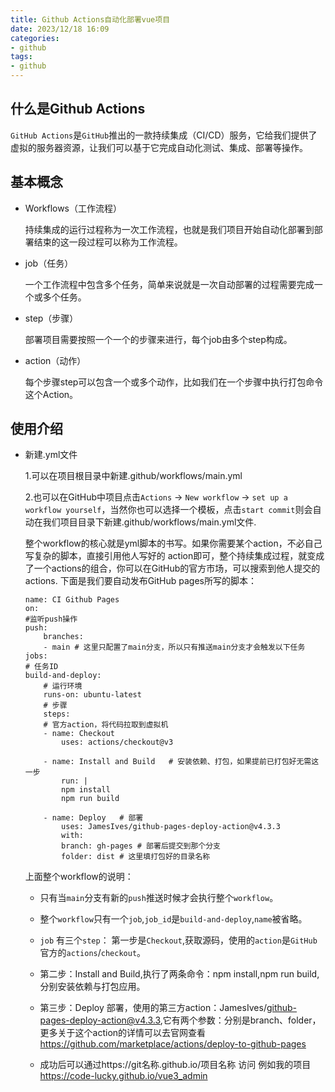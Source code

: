 ```yaml
---
title: Github Actions自动化部署vue项目
date: 2023/12/18 16:09
categories:
- github
tags:
- github
---
```


## 什么是Github Actions 
`GitHub Actions`是`GitHub`推出的一款持续集成（CI/CD）服务，它给我们提供了虚拟的服务器资源，让我们可以基于它完成自动化测试、集成、部署等操作。

## 基本概念
- Workflows（工作流程）

    持续集成的运行过程称为一次工作流程，也就是我们项目开始自动化部署到部署结束的这一段过程可以称为工作流程。

- job（任务）

    一个工作流程中包含多个任务，简单来说就是一次自动部署的过程需要完成一个或多个任务。

- step（步骤）

    部署项目需要按照一个一个的步骤来进行，每个job由多个step构成。

- action（动作）

    每个步骤step可以包含一个或多个动作，比如我们在一个步骤中执行打包命令这个Action。

## 使用介绍
- 新建.yml文件

    1.可以在项目根目录中新建.github/workflows/main.yml

    2.也可以在GitHub中项目点击`Actions` -> `New workflow` -> `set up a workflow yourself`，当然你也可以选择一个模板，点击`start commit`则会自动在我们项目目录下新建.github/workflows/main.yml文件.

    整个workflow的核心就是yml脚本的书写。如果你需要某个action，不必自己写复杂的脚本，直接引用他人写好的 action即可，整个持续集成过程，就变成了一个actions的组合，你可以在GitHub的官方市场，可以搜索到他人提交的actions. 下面是我们要自动发布GitHub pages所写的脚本：

    ```
    name: CI Github Pages
    on:
    #监听push操作
    push:
        branches:
        - main # 这里只配置了main分支，所以只有推送main分支才会触发以下任务
    jobs:
    # 任务ID
    build-and-deploy:
        # 运行环境
        runs-on: ubuntu-latest
        # 步骤
        steps:
        # 官方action，将代码拉取到虚拟机
        - name: Checkout  ️ 
            uses: actions/checkout@v3

        - name: Install and Build   # 安装依赖、打包，如果提前已打包好无需这一步
            run: |
            npm install
            npm run build

        - name: Deploy   # 部署
            uses: JamesIves/github-pages-deploy-action@v4.3.3
            with:
            branch: gh-pages # 部署后提交到那个分支
            folder: dist # 这里填打包好的目录名称
    ```

    上面整个workflow的说明：
    - 只有当`main`分支有新的`push`推送时候才会执行整个`workflow`。

    - 整个`workflow`只有一个`job`,`job_id`是`build-and-deploy`,`name`被省略。

    - `job` 有三个`step`： 第一步是`Checkout`,获取源码，使用的`action`是`GitHub`官方的`actions`/`checkout`。

    - 第二步：Install and Build,执行了两条命令：npm install,npm run build,分别安装依赖与打包应用。

    - 第三步：Deploy 部署，使用的第三方action：JamesIves/github-pages-deploy-action@v4.3.3,它有两个参数：分别是branch、folder，更多关于这个action的详情可以去官网查看 <https://github.com/marketplace/actions/deploy-to-github-pages>

    - 成功后可以通过https://git名称.github.io/项目名称 访问 例如我的项目 <https://code-lucky.github.io/vue3_admin>